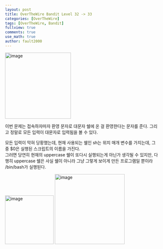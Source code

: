 ```yaml
---
layout: post
title: OverTheWire Bandit Level 32 -> 33
categories: [OverTheWire]
tags: [OverTheWire, Bandit]
fullview: true
comments: true
use_math: true
author: fault2000
---
```


<img width="217" alt="image" src="https://user-images.githubusercontent.com/73513005/193312813-f71d95b8-fee5-477d-a24a-ecbbc4081871.png">

이번 문제는 접속하자마자 환영 문자로 대문자 쉘에 온 걸 환영한다는 문자를 준다. 그리고 정말로 모든 입력이 대문자로 입력됨을 볼 수 있다.  

모든 입력이 막혀 당황했는데, 현재 사용되는 쉘인 sh는 위치 매개 변수를 가지는데, 그 중 $0은 실행된 스크립트의 이름을 가진다.  
그러면 당연히 현재의 uppercase 쉘이 또다시 실행되는게 아닌가 생각될 수 있지만, 다행히 uppercase 쉘은 사실 쉘이 아니라 그냥 그렇게 보이게 만든 프로그램일 뿐이라 /bin/bash가 실행된다.  

<img width="160" alt="image" src="https://user-images.githubusercontent.com/73513005/193316224-bada9024-dc74-4efc-a077-24753a07b9c0.png">

<img width="230" alt="image" src="https://user-images.githubusercontent.com/73513005/193316360-709b55db-be21-4631-8a50-66e844a7e841.png">